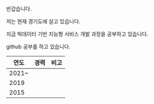 반갑습니다. 

저는 현재 경기도에 살고 있습니다. 

지금 빅데이터 기반 지능형 서비스 개발 과정을 공부하고 있습니다. 

github 공부를 하고 있습니다. 

| 연도  | 경력 | 비고 |
| ----- | ---- | ---- |
| 2021~ |      |      |
| 2019  |      |      |
| 2015  |      |      |

